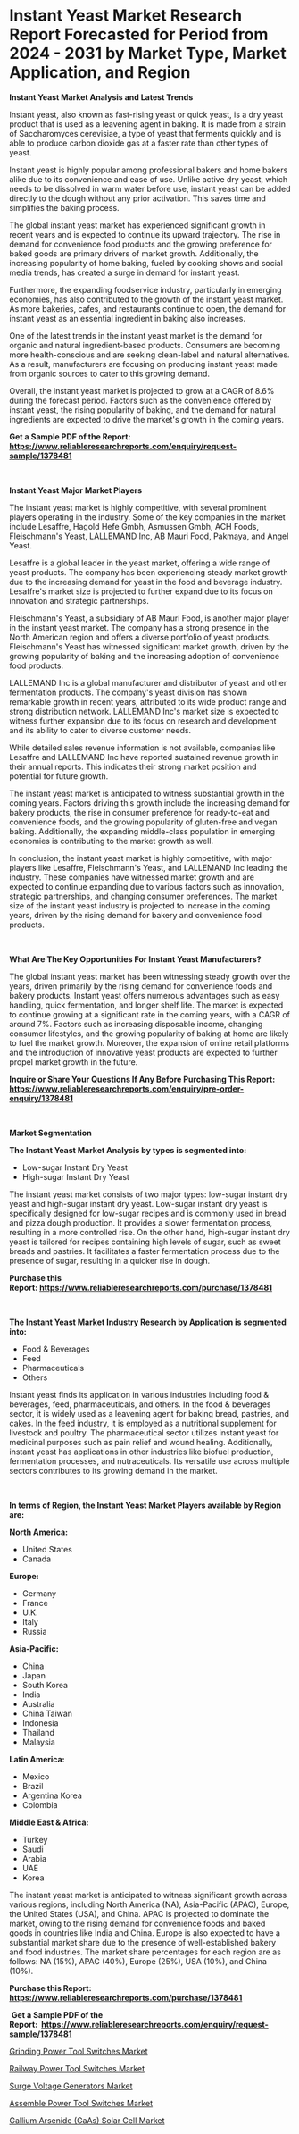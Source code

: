 <p><h1>Instant Yeast Market Research Report Forecasted for Period from 2024 -  2031 by Market Type, Market Application, and Region</h1></p><p><strong>Instant Yeast Market Analysis and Latest Trends</strong></p>
<p><p>Instant yeast, also known as fast-rising yeast or quick yeast, is a dry yeast product that is used as a leavening agent in baking. It is made from a strain of Saccharomyces cerevisiae, a type of yeast that ferments quickly and is able to produce carbon dioxide gas at a faster rate than other types of yeast.</p><p>Instant yeast is highly popular among professional bakers and home bakers alike due to its convenience and ease of use. Unlike active dry yeast, which needs to be dissolved in warm water before use, instant yeast can be added directly to the dough without any prior activation. This saves time and simplifies the baking process.</p><p>The global instant yeast market has experienced significant growth in recent years and is expected to continue its upward trajectory. The rise in demand for convenience food products and the growing preference for baked goods are primary drivers of market growth. Additionally, the increasing popularity of home baking, fueled by cooking shows and social media trends, has created a surge in demand for instant yeast.</p><p>Furthermore, the expanding foodservice industry, particularly in emerging economies, has also contributed to the growth of the instant yeast market. As more bakeries, cafes, and restaurants continue to open, the demand for instant yeast as an essential ingredient in baking also increases.</p><p>One of the latest trends in the instant yeast market is the demand for organic and natural ingredient-based products. Consumers are becoming more health-conscious and are seeking clean-label and natural alternatives. As a result, manufacturers are focusing on producing instant yeast made from organic sources to cater to this growing demand.</p><p>Overall, the instant yeast market is projected to grow at a CAGR of 8.6% during the forecast period. Factors such as the convenience offered by instant yeast, the rising popularity of baking, and the demand for natural ingredients are expected to drive the market's growth in the coming years.</p></p>
<p><strong>Get a Sample PDF of the Report:&nbsp; <a href="https://www.reliableresearchreports.com/enquiry/request-sample/1378481">https://www.reliableresearchreports.com/enquiry/request-sample/1378481</a></strong></p>
<p>&nbsp;</p>
<p><strong>Instant Yeast Major Market Players</strong></p>
<p><p>The instant yeast market is highly competitive, with several prominent players operating in the industry. Some of the key companies in the market include Lesaffre, Hagold Hefe Gmbh, Asmussen Gmbh, ACH Foods, Fleischmann's Yeast, LALLEMAND Inc, AB Mauri Food, Pakmaya, and Angel Yeast. </p><p>Lesaffre is a global leader in the yeast market, offering a wide range of yeast products. The company has been experiencing steady market growth due to the increasing demand for yeast in the food and beverage industry. Lesaffre's market size is projected to further expand due to its focus on innovation and strategic partnerships.</p><p>Fleischmann's Yeast, a subsidiary of AB Mauri Food, is another major player in the instant yeast market. The company has a strong presence in the North American region and offers a diverse portfolio of yeast products. Fleischmann's Yeast has witnessed significant market growth, driven by the growing popularity of baking and the increasing adoption of convenience food products.</p><p>LALLEMAND Inc is a global manufacturer and distributor of yeast and other fermentation products. The company's yeast division has shown remarkable growth in recent years, attributed to its wide product range and strong distribution network. LALLEMAND Inc's market size is expected to witness further expansion due to its focus on research and development and its ability to cater to diverse customer needs.</p><p>While detailed sales revenue information is not available, companies like Lesaffre and LALLEMAND Inc have reported sustained revenue growth in their annual reports. This indicates their strong market position and potential for future growth.</p><p>The instant yeast market is anticipated to witness substantial growth in the coming years. Factors driving this growth include the increasing demand for bakery products, the rise in consumer preference for ready-to-eat and convenience foods, and the growing popularity of gluten-free and vegan baking. Additionally, the expanding middle-class population in emerging economies is contributing to the market growth as well.</p><p>In conclusion, the instant yeast market is highly competitive, with major players like Lesaffre, Fleischmann's Yeast, and LALLEMAND Inc leading the industry. These companies have witnessed market growth and are expected to continue expanding due to various factors such as innovation, strategic partnerships, and changing consumer preferences. The market size of the instant yeast industry is projected to increase in the coming years, driven by the rising demand for bakery and convenience food products.</p></p>
<p>&nbsp;</p>
<p><strong>What Are The Key Opportunities For Instant Yeast Manufacturers?</strong></p>
<p><p>The global instant yeast market has been witnessing steady growth over the years, driven primarily by the rising demand for convenience foods and bakery products. Instant yeast offers numerous advantages such as easy handling, quick fermentation, and longer shelf life. The market is expected to continue growing at a significant rate in the coming years, with a CAGR of around 7%. Factors such as increasing disposable income, changing consumer lifestyles, and the growing popularity of baking at home are likely to fuel the market growth. Moreover, the expansion of online retail platforms and the introduction of innovative yeast products are expected to further propel market growth in the future.</p></p>
<p><strong>Inquire or Share Your Questions If Any Before Purchasing This Report: <a href="https://www.reliableresearchreports.com/enquiry/pre-order-enquiry/1378481">https://www.reliableresearchreports.com/enquiry/pre-order-enquiry/1378481</a></strong></p>
<p>&nbsp;</p>
<p><strong>Market Segmentation</strong></p>
<p><strong>The Instant Yeast Market Analysis by types is segmented into:</strong></p>
<p><ul><li>Low-sugar Instant Dry Yeast</li><li>High-sugar Instant Dry Yeast</li></ul></p>
<p><p>The instant yeast market consists of two major types: low-sugar instant dry yeast and high-sugar instant dry yeast. Low-sugar instant dry yeast is specifically designed for low-sugar recipes and is commonly used in bread and pizza dough production. It provides a slower fermentation process, resulting in a more controlled rise. On the other hand, high-sugar instant dry yeast is tailored for recipes containing high levels of sugar, such as sweet breads and pastries. It facilitates a faster fermentation process due to the presence of sugar, resulting in a quicker rise in dough.</p></p>
<p><strong>Purchase this Report:&nbsp;<a href="https://www.reliableresearchreports.com/purchase/1378481">https://www.reliableresearchreports.com/purchase/1378481</a></strong></p>
<p>&nbsp;</p>
<p><strong>The Instant Yeast Market Industry Research by Application is segmented into:</strong></p>
<p><ul><li>Food & Beverages</li><li>Feed</li><li>Pharmaceuticals</li><li>Others</li></ul></p>
<p><p>Instant yeast finds its application in various industries including food & beverages, feed, pharmaceuticals, and others. In the food & beverages sector, it is widely used as a leavening agent for baking bread, pastries, and cakes. In the feed industry, it is employed as a nutritional supplement for livestock and poultry. The pharmaceutical sector utilizes instant yeast for medicinal purposes such as pain relief and wound healing. Additionally, instant yeast has applications in other industries like biofuel production, fermentation processes, and nutraceuticals. Its versatile use across multiple sectors contributes to its growing demand in the market.</p></p>
<p>&nbsp;</p>
<p><strong>In terms of Region, the Instant Yeast Market Players available by Region are:</strong></p>
<p>
    <p> <strong> North America: </strong>
        <ul>
            <li>United States</li>
            <li>Canada</li>
        </ul>
        </p> 
    <p> <strong> Europe: </strong>
        <ul>
            <li>Germany</li>
            <li>France</li>
            <li>U.K.</li>
            <li>Italy</li>
            <li>Russia</li>
        </ul>
        </p> 
    <p> <strong> Asia-Pacific: </strong>
        <ul>
            <li>China</li>
            <li>Japan</li>
            <li>South Korea</li>
            <li>India</li>
            <li>Australia</li>
            <li>China Taiwan</li>
            <li>Indonesia</li>
            <li>Thailand</li>
            <li>Malaysia</li>
        </ul>
        </p> 
    <p> <strong> Latin America: </strong>
        <ul>
            <li>Mexico</li>
            <li>Brazil</li>
            <li>Argentina Korea</li>
            <li>Colombia</li>
        </ul>
        </p> 
    <p> <strong> Middle East & Africa: </strong>
        <ul>
            <li>Turkey</li>
            <li>Saudi</li>
            <li>Arabia</li>
            <li>UAE</li>
            <li>Korea</li>
        </ul>
    </p>
    </p>
<p><p>The instant yeast market is anticipated to witness significant growth across various regions, including North America (NA), Asia-Pacific (APAC), Europe, the United States (USA), and China. APAC is projected to dominate the market, owing to the rising demand for convenience foods and baked goods in countries like India and China. Europe is also expected to have a substantial market share due to the presence of well-established bakery and food industries. The market share percentages for each region are as follows: NA (15%), APAC (40%), Europe (25%), USA (10%), and China (10%).</p></p>
<p><strong>Purchase this Report: <a href="https://www.reliableresearchreports.com/purchase/1378481">https://www.reliableresearchreports.com/purchase/1378481</a></strong></p>
<p>&nbsp;<strong>Get a Sample PDF of the Report:&nbsp;&nbsp;<a href="https://www.reliableresearchreports.com/enquiry/request-sample/1378481">https://www.reliableresearchreports.com/enquiry/request-sample/1378481</a></strong></p>
<p><strong></strong></p>
<p><p><a href="https://github.com/jhcraigie/Market-Research-Report-List-1/blob/main/grinding-power-tool-switches-market.md">Grinding Power Tool Switches Market</a></p><p><a href="https://github.com/chartsaturn/Market-Research-Report-List-1/blob/main/railway-power-tool-switches-market.md">Railway Power Tool Switches Market</a></p><p><a href="https://github.com/JameTravis/Market-Research-Report-List-3/blob/main/surge-voltage-generators-market.md">Surge Voltage Generators Market</a></p><p><a href="https://github.com/Triciasol/Market-Research-Report-List-1/blob/main/assemble-power-tool-switches-market.md">Assemble Power Tool Switches Market</a></p><p><a href="https://github.com/RichRobinson5/Market-Research-Report-List-3/blob/main/gallium-arsenide-gaas-solar-cell-market.md">Gallium Arsenide (GaAs) Solar Cell Market</a></p></p>